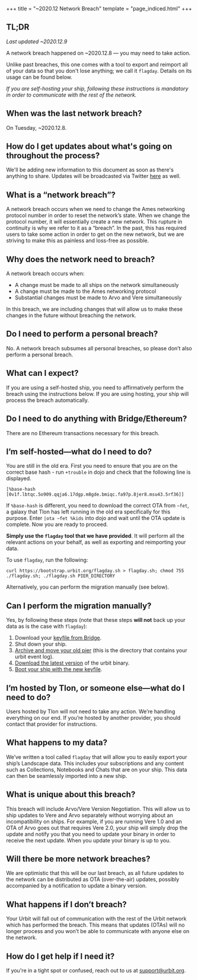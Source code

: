 +++
title = "~2020.12 Network Breach"
template = "page_indiced.html"
+++

## TL;DR

*Last updated ~2020.12.9*

A network breach happened on ~2020.12.8 — you may need to take action.

Unlike past breaches, this one comes with a tool to export and reimport all of your data so that you don't lose anything; we call it `flagday`. Details on its usage can be found below.

*If you are self-hosting your ship, following these instructions is mandatory in order to communicate with the rest of the network.*

## When was the last network breach?

On Tuesday, ~2020.12.8.

## How do I get updates about what's going on throughout the process?

We'll be adding new information to this document as soon as there's anything to share. Updates will be broadcasted via Twitter [here](https://twitter.com/zodisok/) as well.

## What is a “network breach”?

A network breach occurs when we need to change the Ames networking protocol number in order to reset the network’s state. When we change the protocol number, it will essentially create a new network. This rupture in continuity is why we refer to it as a “breach”. In the past, this has required users to take some action in order to get on the new network, but we are striving to make this as painless and loss-free as possible.

## Why does the network need to breach?

A network breach occurs when:
- A change must be made to all ships on the network simultaneously
- A change must be made to the Ames networking protocol
- Substantial changes must be made to Arvo and Vere simultaneously

In this breach, we are including changes that will allow us to make these changes in the future without breaching the network.

## Do I need to perform a personal breach?

No. A network breach subsumes all personal breaches, so please don’t also perform a personal breach.

## What can I expect?

If you are using a self-hosted ship, you need to affirmatively perform the breach using the instructions below. If you are using hosting, your ship will process the breach automatically.

## Do I need to do anything with Bridge/Ethereum?

There are no Ethereum transactions necessary for this breach.

## I’m self-hosted—what do I need to do?

You are still in the old era. First you need to ensure that you are on the
correct base hash - run `+trouble` in dojo and check that the following line
is displayed.
```
[%base-hash [0v1f.lbtqc.5o909.qqja6.17dgp.m8gde.bmiqc.fa97p.8jer8.msu43.5rf36]]
```
If `%base-hash` is different, you need to download the correct OTA from `~fet`,
a galaxy that Tlon has left running in the old era specifically for this
purpose. Enter `|ota ~fet %kids` into dojo and wait until the OTA update is
complete. Now you are ready to proceed.

**Simply use the `flagday` tool that we have provided**. It will perform all the
relevant actions on your behalf, as well as exporting and reimporting your data.

To use `flagday`, run the following:

```shell
curl https://bootstrap.urbit.org/flagday.sh > flagday.sh; chmod 755 ./flagday.sh; ./flagday.sh PIER_DIRECTORY
```

Alternatively, you can perform the migration manually (see below).

## Can I perform the migration manually?

Yes, by following these steps (note that these steps **will not** back up your data as is the case with `flagday`):

1. Download your [keyfile from Bridge](https://urbit.org/using/install/#keyfile).
2. Shut down your ship.
3. [Archive and move your old pier](https://urbit.org/using/operations/using-your-ship/#moving-your-pier) (this is the directory that contains your urbit event log).
4. [Download the latest version](@/using/install.md#macos-and-linux) of the urbit binary.
5. [Boot your ship with the new keyfile](https://urbit.org/using/install/#boot-your-planet).

## I’m hosted by Tlon, or someone else—what do I need to do?

Users hosted by Tlon will not need to take any action. We’re handling everything on our end. If you’re hosted by another provider, you should contact that provider for instructions.

## What happens to my data?

We’ve written a tool called `flagday` that will allow you to easily export your ship’s Landscape data. This includes your subscriptions and any content such as Collections, Notebooks and Chats that are on your ship. This data can then be seamlessly imported into a new ship.

## What is unique about this breach?

This breach will include Arvo/Vere Version Negotiation. This will allow us to ship updates to Vere and Arvo separately without worrying about an incompatibility on ships. For example, if you are running Vere 1.0 and an OTA of Arvo goes out that requires Vere 2.0, your ship will simply drop the update and notify you that you need to update your binary in order to receive the next update. When you update your binary is up to you.

## Will there be more network breaches?

We are optimistic that this will be our last breach, as all future updates to the network can be distributed as OTA (over-the-air) updates, possibly accompanied by a notification to update a binary version.

## What happens if I don’t breach?

Your Urbit will fall out of communication with the rest of the Urbit network which has performed the breach. This means that updates (OTAs) will no longer process and you won’t be able to communicate with anyone else on the network.

## How do I get help if I need it?

If you're in a tight spot or confused, reach out to us at support@urbit.org.
